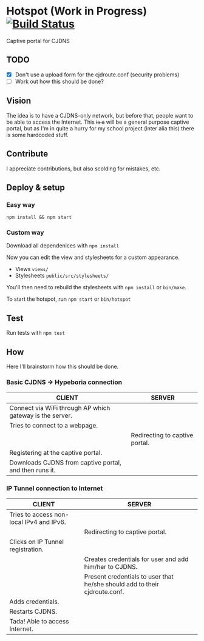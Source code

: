 Hotspot (Work in Progress) [![Build Status](https://travis-ci.org/willeponken/hotspot.svg)](https://travis-ci.org/willeponken/hotspot)
=======

Captive portal for CJDNS

## TODO
- [x] Don't use a upload form for the cjdroute.conf (security problems)
- [ ] Work out how this should be done?

## Vision
The idea is to have a CJDNS-only network, but before that, people want to be able to access the Internet.
This ~~is a~~ will be a general purpose captive portal, but as I'm in quite a hurry for my school project (inter alia this) there is some hardcoded stuff.

## Contribute
I appreciate contributions, but also scolding for mistakes, etc.

## Deploy & setup
### Easy way
`npm install && npm start`

### Custom way
Download all dependenices with `npm install`

Now you can edit the view and stylesheets for a custom appearance.

* Views `views/`
* Stylesheets `public/src/stylesheets/`

You'll then need to rebuild the stylesheets with `npm install` or `bin/make`.

To start the hotspot, run `npm start` or `bin/hotspot`

## Test
Run tests with
`npm test`

## How
Here I'll brainstorm how this should be done.

### Basic CJDNS -> Hypeboria connection
| CLIENT                                                      | SERVER                                |
|-------------------------------------------------------------|---------------------------------------|
| Connect via WiFi through AP which gateway is the server.    |                                       |
| Tries to connect to a webpage.                              |                                       |
|                                                             | Redirecting to captive portal.        |
| Registering at the captive portal.                          |                                       |
| Downloads CJDNS from captive portal, and then runs it.      |                                       |

### IP Tunnel connection to Internet
| CLIENT                                                      | SERVER                                                                     |
|-------------------------------------------------------------|----------------------------------------------------------------------------|
| Tries to access non-local IPv4 and IPv6.                    |                                                                            |
|                                                             | Redirecting to captive portal.                                             |
| Clicks on IP Tunnel registration.                           |                                                                            |
|                                                             | Creates credentials for user and add him/her to CJDNS.                     |
|                                                             | Present credentials to user that he/she should add to their cjdroute.conf. |
| Adds credentials.                                           |                                                                            |
| Restarts CJDNS.                                             |                                                                            |
| Tada! Able to access Internet.                              |                                                                            |
